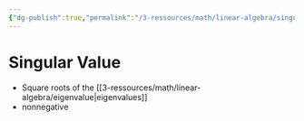 ```yaml
---
{"dg-publish":true,"permalink":"/3-ressources/math/linear-algebra/singular-value/","tags":["math/linear-algebra, eth/cil/theory"],"created":"","updated":""}
---
```


# Singular Value
- Square roots of the [[3-ressources/math/linear-algebra/eigenvalue\|eigenvalues]]
- nonnegative